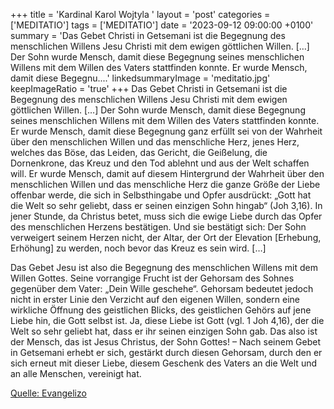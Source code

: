 +++
title = 'Kardinal Karol Wojtyla  '
layout = 'post'
categories = ['MEDITATIO']
tags = ['MEDITATIO']
date = '2023-09-12 09:00:00 +0100'
summary = 'Das Gebet Christi in Getsemani ist die Begegnung des menschlichen Willens Jesu Christi mit dem ewigen göttlichen Willen. […] Der Sohn wurde Mensch, damit diese Begegnung seines menschlichen Willens mit dem Willen des Vaters stattfinden konnte. Er wurde Mensch, damit diese Begegnu....'
linkedsummaryImage = 'meditatio.jpg'
keepImageRatio = 'true'
+++
Das Gebet Christi in Getsemani ist die Begegnung des menschlichen Willens Jesu Christi mit dem ewigen göttlichen Willen. […] Der Sohn wurde Mensch, damit diese Begegnung seines menschlichen Willens mit dem Willen des Vaters stattfinden konnte. Er wurde Mensch, damit diese Begegnung ganz erfüllt sei von der Wahrheit über den menschlichen Willen und das menschliche Herz, jenes Herz, welches das Böse, das Leiden, das Gericht, die Geißelung, die Dornenkrone, das Kreuz und den Tod ablehnt und aus der Welt schaffen will.<!--more--> Er wurde Mensch, damit auf diesem Hintergrund der Wahrheit über den menschlichen Willen und das menschliche Herz die ganze Größe der Liebe offenbar werde, die sich in Selbsthingabe und Opfer ausdrückt: „Gott hat die Welt so sehr geliebt, dass er seinen einzigen Sohn hingab“ (Joh 3,16). In jener Stunde, da Christus betet, muss sich die ewige Liebe durch das Opfer des menschlichen Herzens bestätigen. Und sie bestätigt sich: Der Sohn verweigert seinem Herzen nicht, der Altar, der Ort der Elevation [Erhebung, Erhöhung] zu werden, noch bevor das Kreuz es sein wird. […]

Das Gebet Jesu ist also die Begegnung des menschlichen Willens mit dem Willen Gottes. Seine vorrangige Frucht ist der Gehorsam des Sohnes gegenüber dem Vater: „Dein Wille geschehe“. Gehorsam bedeutet jedoch nicht in erster Linie den Verzicht auf den eigenen Willen, sondern eine wirkliche Öffnung des geistlichen Blicks, des geistlichen Gehörs auf jene Liebe hin, die Gott selbst ist. Ja, diese Liebe ist Gott (vgl. 1 Joh 4,16), der die Welt so sehr geliebt hat, dass er ihr seinen einzigen Sohn gab. Das also ist der Mensch, das ist Jesus Christus, der Sohn Gottes! – Nach seinem Gebet in Getsemani erhebt er sich, gestärkt durch diesen Gehorsam, durch den er sich erneut mit dieser Liebe, diesem Geschenk des Vaters an die Welt und an alle Menschen, vereinigt hat.




[Quelle: Evangelizo](https://evangeliumtagfuertag.org/DE/gospel)

